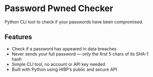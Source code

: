 # Password Pwned Checker

Python CLI tool to check if your passwords have been compromised.

## Features

- Check if a password has appeared in data breaches
- Never sends your full password — only the first 5 chars of its SHA-1 hash
- Simple CLI tool, no account or API key needed
- Built with Python using HIBP’s public and secure API
